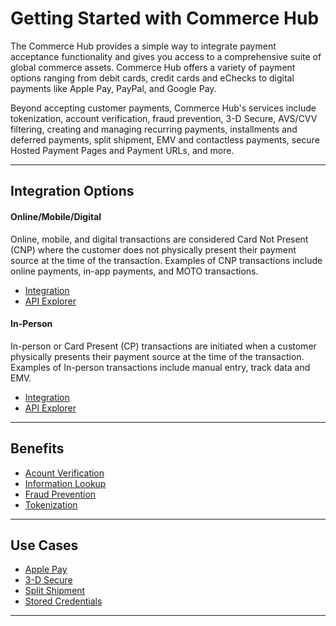 # Getting Started with Commerce Hub

The Commerce Hub provides a simple way to integrate payment acceptance functionality and gives you access to a comprehensive suite of global commerce assets. Commerce Hub offers a variety of payment options ranging from debit cards, credit cards and eChecks to digital payments like Apple Pay, PayPal, and Google Pay.

Beyond accepting customer payments, Commerce Hub's services include tokenization, account verification, fraud prevention, 3-D Secure, AVS/CVV filtering, creating and managing recurring payments, installments and deferred payments, split shipment, EMV and contactless payments, secure Hosted Payment Pages and Payment URLs, and more.

---

## Integration Options

#### Online/Mobile/Digital

Online, mobile, and digital transactions are considered Card Not Present (CNP) where the customer does not physically present their payment source at the time of the transaction. Examples of CNP transactions include online payments, in-app payments, and MOTO transactions.

- [Integration](?path=docs/Getting-Started/Getting-Started-Online.md)
- [API Explorer](../api/?type=post&path=/payments/v1/charges)

#### In-Person

In-person or Card Present (CP) transactions are initiated when a customer physically presents their payment source at the time of the transaction. Examples of In-person transactions include manual entry, track data and EMV.

- [Integration](?path=docs/Getting-Started/Getting-Started-InPerson.md)
- [API Explorer](../api/?type=post&path=/payments/v1/charges)

---

## Benefits

- [Acount Verification](?path=docs/Resources/API-Documents/Payments_VAS/Verification.md)
- [Information Lookup](?path=docs/Resources/API-Documents/Payments/Information-Lookup.md)
- [Fraud Prevention](?path=docs/Resources/Guides/Fraud/Fraud-Settings.md)
- [Tokenization](?path=docs/Resources/API-Documents/Payments_VAS/Payment-Token.md)

---

## Use Cases

- [Apple Pay](?path=docs/Online-Mobile-Digital/Wallets-AltPayments/Apple-Pay/Apple-Pay.md)
- [3-D Secure](?path=docs/Online-Mobile-Digital/3D-Secure/3DSecure.md)
- [Split Shipment](?path=docs/Resources/Guides/Split-Shipment.md)
- [Stored Credentials](?path=docs/Resources/Guides/Stored-Credentials.md)

---
